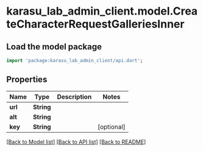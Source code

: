 # karasu_lab_admin_client.model.CreateCharacterRequestGalleriesInner

## Load the model package
```dart
import 'package:karasu_lab_admin_client/api.dart';
```

## Properties
Name | Type | Description | Notes
------------ | ------------- | ------------- | -------------
**url** | **String** |  | 
**alt** | **String** |  | 
**key** | **String** |  | [optional] 

[[Back to Model list]](../README.md#documentation-for-models) [[Back to API list]](../README.md#documentation-for-api-endpoints) [[Back to README]](../README.md)


